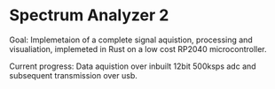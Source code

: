 # Spectrum Analyzer 2

Goal:
Implemetaion of a complete signal aquistion, processing and visualiation, implemeted in Rust on a low cost RP2040 microcontroller.

Current progress:
Data aquistion over inbuilt 12bit 500ksps adc and subsequent transmission over usb.
